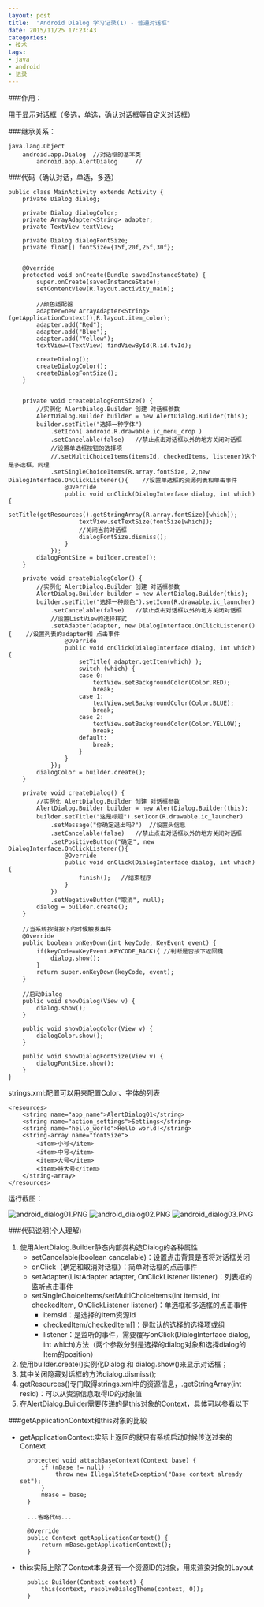 ```yaml
---
layout: post
title:  "Android Dialog 学习记录(1) - 普通对话框"
date: 2015/11/25 17:23:43 
categories:
- 技术
tags:
- java 
- android
- 记录
---
```


###作用：

用于显示对话框（多选，单选，确认对话框等自定义对话框）

###继承关系：
	
	java.lang.Object
  		android.app.Dialog	//对话框的基本类
     		android.app.AlertDialog		//



###代码（确认对话，单选，多选）

	public class MainActivity extends Activity {
		private Dialog dialog;
		
		private Dialog dialogColor;
		private ArrayAdapter<String> adapter;
		private TextView textView;
		
		private Dialog dialogFontSize;
		private float[] fontSize={15f,20f,25f,30f};
		
		
		@Override
		protected void onCreate(Bundle savedInstanceState) {
			super.onCreate(savedInstanceState);
			setContentView(R.layout.activity_main);
			
			//颜色适配器
			adapter=new ArrayAdapter<String>(getApplicationContext(),R.layout.item_color);
			adapter.add("Red");
			adapter.add("Blue");
			adapter.add("Yellow");
			textView=(TextView) findViewById(R.id.tvId);
			
			createDialog();
			createDialogColor();
			createDialogFontSize();
		}
		
		
		private void createDialogFontSize() {
			//实例化 AlertDialog.Builder 创建 对话框参数
			AlertDialog.Builder builder = new AlertDialog.Builder(this);
			builder.setTitle("选择一种字体")
				.setIcon( android.R.drawable.ic_menu_crop )
				.setCancelable(false)	//禁止点击对话框以外的地方关闭对话框
				//设置单选框按钮的选择项
				//.setMultiChoiceItems(itemsId, checkedItems, listener)这个是多选框，同理
				.setSingleChoiceItems(R.array.fontSize, 2,new DialogInterface.OnClickListener(){	//设置单选框的资源列表和单击事件
					@Override
					public void onClick(DialogInterface dialog, int which) {
						setTitle(getResources().getStringArray(R.array.fontSize)[which]);
						textView.setTextSize(fontSize[which]);
						//关闭当前对话框
						dialogFontSize.dismiss();
					}
				});
			dialogFontSize = builder.create();
		}
	
		private void createDialogColor() {
			//实例化 AlertDialog.Builder 创建 对话框参数
			AlertDialog.Builder builder = new AlertDialog.Builder(this);
			builder.setTitle("选择一种颜色").setIcon(R.drawable.ic_launcher)
				.setCancelable(false)	//禁止点击对话框以外的地方关闭对话框
				//设置ListView的选择样式
				.setAdapter(adapter, new DialogInterface.OnClickListener() {	//设置列表的adapter和 点击事件
					@Override
					public void onClick(DialogInterface dialog, int which) {
						setTitle( adapter.getItem(which) );
						switch (which) {
						case 0:
							textView.setBackgroundColor(Color.RED);
							break;
						case 1:
							textView.setBackgroundColor(Color.BLUE);
							break;
						case 2:
							textView.setBackgroundColor(Color.YELLOW);
							break;
						default:
							break;
						}
					}
				});
			dialogColor = builder.create();
		}
	
		private void createDialog() {
			//实例化 AlertDialog.Builder 创建 对话框参数
			AlertDialog.Builder builder = new AlertDialog.Builder(this);
			builder.setTitle("这是标题").setIcon(R.drawable.ic_launcher)
				.setMessage("你确定退出吗?")	//设置头信息
				.setCancelable(false)	//禁止点击对话框以外的地方关闭对话框
				.setPositiveButton("确定", new DialogInterface.OnClickListener(){
					@Override
					public void onClick(DialogInterface dialog, int which) {
						finish();	//结束程序
					}
				})
				.setNegativeButton("取消", null);
			dialog = builder.create();
		}
		
		//当系统按键按下的时候触发事件
		@Override
		public boolean onKeyDown(int keyCode, KeyEvent event) {
			if(keyCode==KeyEvent.KEYCODE_BACK){	//判断是否按下返回键
				dialog.show();
			}
			return super.onKeyDown(keyCode, event);
		}
		
		//启动Dialog
		public void showDialog(View v) {
			dialog.show();
		}
		
		public void showDialogColor(View v) {
			dialogColor.show();
		}
		
		public void showDialogFontSize(View v) {
			dialogFontSize.show();
		}
	}

strings.xml:配置可以用来配置Color、字体的列表
	
	<resources>
	    <string name="app_name">AlertDialog01</string>
	    <string name="action_settings">Settings</string>
	    <string name="hello_world">Hello world!</string>
		<string-array name="fontSize">
		    <item>小号</item>
		    <item>中号</item>
		    <item>大号</item>
		    <item>特大号</item>
		</string-array>
	</resources>

运行截图：

![android_dialog01.PNG](http://i.imgur.com/BPZFbaB.png)
![android_dialog02.PNG](http://i.imgur.com/Sy5E0lW.png)
![android_dialog03.PNG](http://i.imgur.com/v9Ss8JB.png)


###代码说明(个人理解)

1. 使用AlertDialog.Builder静态内部类构造Dialog的各种属性
	- setCancelable(boolean cancelable)：设置点击背景是否将对话框关闭
	- onClick（确定和取消对话框）：简单对话框的点击事件
	- setAdapter(ListAdapter adapter, OnClickListener listener)：列表框的监听点击事件
	- setSingleChoiceItems/setMultiChoiceItems(int itemsId, int checkedItem, OnClickListener listener)：单选框和多选框的点击事件
		- itemsId：是选择的Item资源Id
		- checkedItem/checkedItem[]：是默认的选择的选择项或组
		- listener：是监听的事件，需要覆写onClick(DialogInterface dialog, int which)方法（两个参数分别是选择的dialog对象和选择dialog的Item的position）
2. 使用builder.create()实例化Dialog 和 dialog.show()来显示对话框；
3. 其中关闭隐藏对话框的方法dialog.dismiss();
4. getResources()专门取得strings.xml中的资源信息，.getStringArray(int resid)：可以从资源信息取得ID的对象值
5. 在AlertDialog.Builder需要传递的是this对象的Context，具体可以参看以下


###getApplicationContext和this对象的比较

- getApplicationContext:实际上返回的就只有系统启动时候传送过来的Context
	
		protected void attachBaseContext(Context base) {
	        if (mBase != null) {
	            throw new IllegalStateException("Base context already set");
	        }
	        mBase = base;
	    }
	
		...省略代码...
	
		@Override
	    public Context getApplicationContext() {
	        return mBase.getApplicationContext();
	    }


- this:实际上除了Context本身还有一个资源ID的对象，用来渲染对象的Layout

		public Builder(Context context) {
	        this(context, resolveDialogTheme(context, 0));
	    }